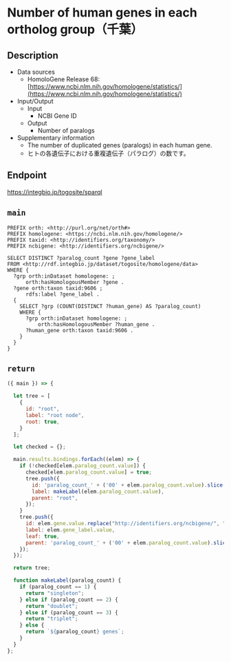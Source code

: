 # Number of human genes in each ortholog group（千葉）

## Description
- Data sources
  - HomoloGene Release 68: [https://www.ncbi.nlm.nih.gov/homologene/statistics/](https://www.ncbi.nlm.nih.gov/homologene/statistics/)
- Input/Output
  - Input
    - NCBI Gene ID
  - Output
    - Number of paralogs
- Supplementary information
  - The number of duplicated genes (paralogs) in each human gene.
  - ヒトの各遺伝子における重複遺伝子（パラログ）の数です。

## Endpoint

https://integbio.jp/togosite/sparql

## `main`

```sparql
PREFIX orth: <http://purl.org/net/orth#>
PREFIX homologene: <https://ncbi.nlm.nih.gov/homologene/>
PREFIX taxid: <http://identifiers.org/taxonomy/>
PREFIX ncbigene: <http://identifiers.org/ncbigene/>

SELECT DISTINCT ?paralog_count ?gene ?gene_label
FROM <http://rdf.integbio.jp/dataset/togosite/homologene/data>
WHERE {
  ?grp orth:inDataset homologene: ;
      orth:hasHomologousMember ?gene .
  ?gene orth:taxon taxid:9606 ;
      rdfs:label ?gene_label .
  {
    SELECT ?grp (COUNT(DISTINCT ?human_gene) AS ?paralog_count)
    WHERE {
      ?grp orth:inDataset homologene: ;
          orth:hasHomologousMember ?human_gene .
      ?human_gene orth:taxon taxid:9606 .
    }
  }
}
```

## `return`

```javascript
({ main }) => {

  let tree = [
    {
      id: "root",
      label: "root node",
      root: true,
    }
  ];

  let checked = {};

  main.results.bindings.forEach((elem) => {
    if (!checked[elem.paralog_count.value]) {
      checked[elem.paralog_count.value] = true;
      tree.push({
        id: 'paralog_count_' + ('00' + elem.paralog_count.value).slice(-2),
        label: makeLabel(elem.paralog_count.value),
        parent: "root",
      });
    }
    tree.push({
      id: elem.gene.value.replace("http://identifiers.org/ncbigene/", ""),
      label: elem.gene_label.value,
      leaf: true,
      parent: 'paralog_count_' + ('00' + elem.paralog_count.value).slice(-2),
    });
  });

  return tree;

  function makeLabel(paralog_count) {
    if (paralog_count == 1) {
      return "singleton";
    } else if (paralog_count == 2) {
      return "doublet";
    } else if (paralog_count == 3) {
      return "triplet";
    } else {
      return `${paralog_count} genes`;
    }
  }
};
```
